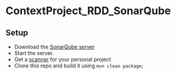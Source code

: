 # ContextProject_RDD_SonarQube

## Setup
- Download the [SonarQube server](http://www.sonarqube.org/downloads/)
- Start the server.
- Get a [scanner](http://docs.sonarqube.org/display/PLUG/Plugin+Library) for your personal project
- Clone this repo and build it using `mvn clean package`;
